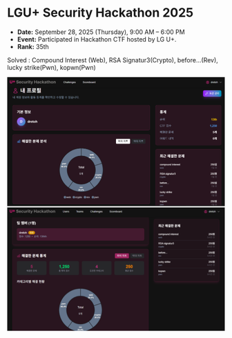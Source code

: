 # LGU+ Security Hackathon 2025

- **Date:** September 28, 2025 (Thursday), 9:00 AM – 6:00 PM 
- **Event:** Participated in Hackathon CTF hosted by LG U+. 
- **Rank:** 35th

Solved : Compound Interest (Web), RSA Signatur3(Crypto), before...(Rev), lucky strike(Pwn), kopwn(Pwn)

![res](./res/result1.png)
![res](./res/result2.png)
